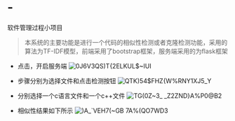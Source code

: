 # -
软件管理过程小项目

> 本系统的主要功能是进行一个代码的相似性检测或者克隆检测功能，采用的算法为TF-IDF模型，前端采用了bootstrap框架，服务端采用的为flask框架

- 点击，开启服务端
![0J6V3Q`S)T{`2ELKUL$~IUI](https://github.com/zengyou111/-/assets/114457793/d0cbfe11-fbd9-4f64-b254-14abcebb46f1)

- 步骤分别为选择文件和点击检测按钮
![QTK)54$FHZ{W%RNY1XJ5_Y](https://github.com/zengyou111/-/assets/114457793/762646ed-5b0c-49f2-93a0-edfcb8062005)

- 分别选择一个c语言文件和一个c++文件
![TG(0Z~3_ _Z2ZND}A%P0@B2](https://github.com/zengyou111/-/assets/114457793/a14d6f22-5a88-45ad-b207-8fb6aa909e27)

- 相似性结果如下所示
![)A_`VEH7(~GB 7A%(QO7WD3](https://github.com/zengyou111/-/assets/114457793/9cd9cd17-b53a-455e-988e-f21ad1c2a1ee)
